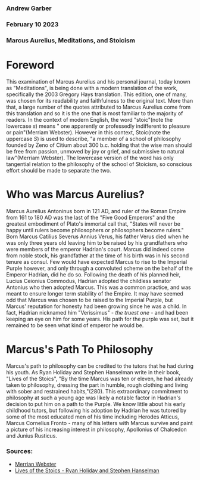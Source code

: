 ### Andrew Garber
### February 10 2023
### Marcus Aurelius, Meditations, and Stoicism 

# Foreword
This examination of Marcus Aurelius and his personal journal, today known as "Meditations", is being done with a modern translation of the work, specifically the 2003 Gregory Hays translation. This edition, one of many, was chosen for its readability and faithfulness to the original text. More than that, a large number of the quotes attributed to Marcus Aurelius come from this translation and so it is the one that is most familiar to the majority of readers. 
In the context of modern English, the word "stoic"(note the lowercase *s*) means " one apparently or professedly indifferent to pleasure or pain"(Merriam Webster). However in this context, Stoic(note the uppercase *S*) is used to describe, "a member of a school of philosophy founded by Zeno of Citium about 300 b.c. holding that the wise man should be free from passion, unmoved by joy or grief, and submissive to natural law"(Merriam Webster). The lowercase version of the word has only tangential relation to the philosophy of the school of Stoicism, so conscious effort should be made to separate the two.

# Who was Marcus Aurelius?

Marcus Aurelius Antoninus born in 121 AD, and ruler of the Roman Empire from 161 to 180 AD was the last of the "Five Good Emperors" and the greatest embodiment of Plato's immortal call that, "States will never be happy until rulers become philosophers or philosophers become rulers." Born Marcus Catilius Severus Annius Verus, his father Verus died when he was only three years old leaving him to be raised by his grandfathers who were members of the emperor Hadrian's court. Marcus did indeed come from noble stock, his grandfather at the time of his birth was in his second tenure as consul. Few would have expected Marcus to rise to the Imperial Purple however, and only through a convoluted scheme on the behalf of the Emperor Hadrian, did he do so. Following the death of his planned heir, Lucius Ceionius Commodus, Hadrian adopted the childless senator Antonius who then adopted Marcus. This was a common practice, and was meant to ensure longer term stability of the Empire. It may have seemed odd that Marcus was chosen to be raised to the Imperial Purple, but Marcus' reputation for honesty had been growing since he was a child. In fact, Hadrian nicknamed him "Verissimus" - *the truest one* - and had been keeping an eye on him for some years. His path for the purple was set, but it remained to be seen what kind of emperor he would be.

# Marcus's Path To Philosophy
Marcus's path to philosophy can be credited to the tutors that he had during his youth. As Ryan Holiday and Stephen Hanselman write in their book, "Lives of the Stoics", "By the time Marcus was ten or eleven, he had already taken to philosophy, dressing the part in humble, rough clothing and living with sober and restrained habits,"(280). This extraordinary commitment to philosophy at such a young age was likely a notable factor in Hadrian's decision to put him on a path to the Purple. We know little about his early childhood tutors, but following his adoption by Hadrian he was tutored by some of the most educated men of his time including Herodes Atticus, Marcus Cornelius Fronto - many of his letters with Marcus survive and paint a picture of his increasing interest in philosophy, Apollonius of Chalcedon and Junius Rusticus.
### Sources:
 - [Merrian Webster](https://www.merriam-webster.com/dictionary/stoic)
 - [Lives of the Stoics - Ryan Holiday and Stephen Hanselman](https://www.amazon.com/Lives-Stoics-Living-Marcus-Aurelius/dp/052554187X)